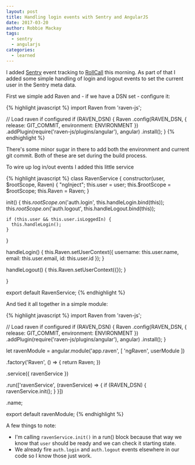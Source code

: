 ```yaml
---
layout: post
title: Handling login events with Sentry and AngularJS
date: 2017-03-20
author: Robbie Mackay
tags:
  - sentry
  - angularjs
categories:
  - learned
---
```


I added [Sentry](sentry.io) event tracking to [RollCall](rollcall.io) this morning. As part of
that I added some simple handling of login and logout events to set the current
user in the Sentry meta data.

First we simple add Raven and - if we have a DSN set - configure it:

{% highlight javascript %}
import Raven from 'raven-js';

// Load raven if configured
if (RAVEN_DSN) {
  Raven
    .config(RAVEN_DSN, {
      release: GIT_COMMIT,
      environment: ENVIRONMENT
    })
    .addPlugin(require('raven-js/plugins/angular'), angular)
    .install();
}
{% endhighlight %}

There's some minor sugar in there to add both the environment and current git commit.
Both of these are set during the build process.

To wire up log in/out events I added this little service

{% highlight javascript %}
class RavenService {
  constructor(user, $rootScope, Raven) {
    "ngInject";
    this.user = user;
    this.$rootScope = $rootScope;
    this.Raven = Raven;
  }

  init() {
    this.$rootScope.$on('auth.login', this.handleLogin.bind(this));
    this.$rootScope.$on('auth.logout', this.handleLogout.bind(this));

    if (this.user && this.user.isLoggedIn) {
      this.handleLogin();
    }
  }

  handleLogin() {
    this.Raven.setUserContext({
      username: this.user.name,
      email: this.user.email,
      id: this.user.id
    });
  }

  handleLogout() {
    this.Raven.setUserContext({});
  }

}

export default RavenService;
{% endhighlight %}

And tied it all together in a simple module:

{% highlight javascript %}
import Raven from 'raven-js';

// Load raven if configured
if (RAVEN_DSN) {
  Raven
    .config(RAVEN_DSN, {
      release: GIT_COMMIT,
      environment: ENVIRONMENT
    })
    .addPlugin(require('raven-js/plugins/angular'), angular)
    .install();
}

let ravenModule = angular.module('app.raven', [
  'ngRaven',
  userModule
])

.factory('Raven', () => {
  return Raven;
})

.service({
  ravenService
})

.run(['ravenService', (ravenService) => {
  if (RAVEN_DSN) {
    ravenService.init();
  }
}])

.name;

export default ravenModule;
{% endhighlight %}

A few things to note:

- I'm calling `ravenService.init()` in a run() block because that way we know that
  `user` should be ready and we can check it starting state.
- We already fire `auth.login` and `auth.logout` events elsewhere in our code so
  I know those just work.